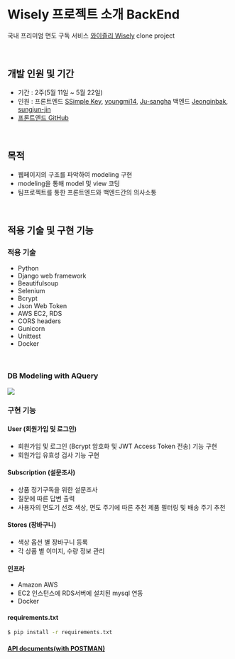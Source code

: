 # Wisely 프로젝트 소개 BackEnd

국내 프리미엄 면도 구독 서비스 [와이즐리 Wisely](https://www.wiselyshave.com/) clone project 

<br>

## 개발 인원 및  기간

- 기간 : 2주(5월 11일 ~ 5월 22일)
- 인원 : 프론트엔드 [SSimple Key](https://github.com/skh417), [youngmi14](https://github.com/youngmi14), [Ju-sangha](https://github.com/sangha-ju) 백엔드 [Jeonginbak](https://github.com/Jeonginbak), [sungjun-jin](https://github.com/sungjun-jin)
- [프론트엔드 GitHub](https://github.com/wecode-bootcamp-korea/wisely-frontend)

<br>

## 목적
- 웹페이지의 구조를 파악하여 modeling 구현
- modeling을 통해 model 및 view 코딩
- 팀프로젝트를 통한 프론트엔드와 백엔드간의 의사소통

<br>

## 적용 기술 및 구현 기능


### 적용 기술

- Python
- Django web framework
- Beautifulsoup
- Selenium
- Bcrypt
- Json Web Token
- AWS EC2, RDS
- CORS headers
- Gunicorn
- Unittest
- Docker

<br>

### DB Modeling with AQuery
![](https://images.velog.io/images/jeongin/post/b39ff8bb-fa6a-4951-a49d-b0273bb1e2f9/image.png)

### 구현 기능

#### User (회원가입 및 로그인)
- 회원가입 및 로그인 (Bcrypt 암호화 및 JWT Access Token 전송) 기능 구현
- 회원가입 유효성 검사 기능 구현

#### Subscription (설문조사)
- 상품 정기구독을 위한 설문조사
- 질문에 따른 답변 출력
- 사용자의 면도기 선호 색상, 면도 주기에 따른 추천 제품 필터링 및 배송 주기 추천

#### Stores (장바구니)
- 색상 옵션 별 장바구니 등록
- 각 상품 별 이미지, 수량 정보 관리

#### 인프라
- Amazon AWS
- EC2 인스턴스에 RDS서버에 설치된 mysql 연동
- Docker

#### requirements.txt
```sh
$ pip install -r requirements.txt
```

#### [API documents(with POSTMAN)](https://documenter.getpostman.com/view/10871584/SzmiYGij?version=latest#ebf689fe-4133-4144-b9ba-bd6acb2da8f0)

